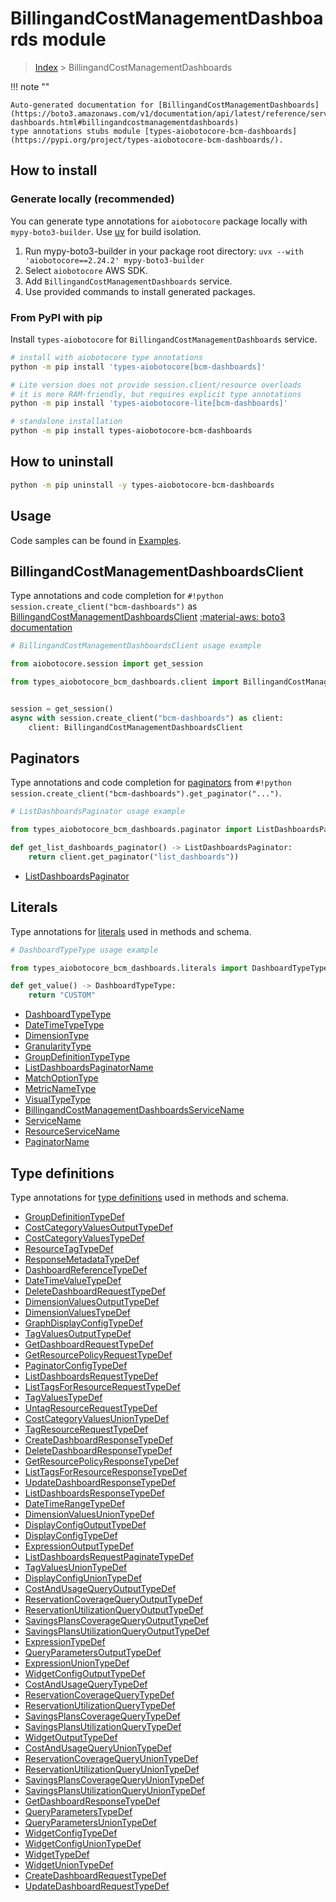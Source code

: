 # BillingandCostManagementDashboards module

> [Index](../README.md) > BillingandCostManagementDashboards


!!! note ""

    Auto-generated documentation for [BillingandCostManagementDashboards](https://boto3.amazonaws.com/v1/documentation/api/latest/reference/services/bcm-dashboards.html#billingandcostmanagementdashboards)
    type annotations stubs module [types-aiobotocore-bcm-dashboards](https://pypi.org/project/types-aiobotocore-bcm-dashboards/).

## How to install

### Generate locally (recommended)

You can generate type annotations for `aiobotocore` package locally with `mypy-boto3-builder`.
Use [uv](https://docs.astral.sh/uv/getting-started/installation/) for build isolation.

1. Run mypy-boto3-builder in your package root directory: `uvx --with 'aiobotocore==2.24.2' mypy-boto3-builder`
1. Select `aiobotocore` AWS SDK.
1. Add `BillingandCostManagementDashboards` service.
1. Use provided commands to install generated packages.



### From PyPI with pip

Install `types-aiobotocore` for `BillingandCostManagementDashboards` service.

```bash
# install with aiobotocore type annotations
python -m pip install 'types-aiobotocore[bcm-dashboards]'

# Lite version does not provide session.client/resource overloads
# it is more RAM-friendly, but requires explicit type annotations
python -m pip install 'types-aiobotocore-lite[bcm-dashboards]'

# standalone installation
python -m pip install types-aiobotocore-bcm-dashboards
```



## How to uninstall

```bash
python -m pip uninstall -y types-aiobotocore-bcm-dashboards
```

## Usage

Code samples can be found in [Examples](./usage.md).

## BillingandCostManagementDashboardsClient

Type annotations and code completion for  `#!python session.create_client("bcm-dashboards")` as [BillingandCostManagementDashboardsClient](./client.md)
[:material-aws: boto3 documentation](https://boto3.amazonaws.com/v1/documentation/api/latest/reference/services/bcm-dashboards.html#BillingandCostManagementDashboards.Client)

```python
# BillingandCostManagementDashboardsClient usage example

from aiobotocore.session import get_session

from types_aiobotocore_bcm_dashboards.client import BillingandCostManagementDashboardsClient


session = get_session()
async with session.create_client("bcm-dashboards") as client:
    client: BillingandCostManagementDashboardsClient
```


## Paginators

Type annotations and code completion for
[paginators](./paginators.md)
from `#!python session.create_client("bcm-dashboards").get_paginator("...")`.

```python
# ListDashboardsPaginator usage example

from types_aiobotocore_bcm_dashboards.paginator import ListDashboardsPaginator

def get_list_dashboards_paginator() -> ListDashboardsPaginator:
    return client.get_paginator("list_dashboards"))
```

- [ListDashboardsPaginator](./paginators.md#listdashboardspaginator)








## Literals

Type annotations for [literals](./literals.md) used in methods and schema.

```python
# DashboardTypeType usage example

from types_aiobotocore_bcm_dashboards.literals import DashboardTypeType

def get_value() -> DashboardTypeType:
    return "CUSTOM"
```

- [DashboardTypeType](./literals.md#dashboardtypetype)
- [DateTimeTypeType](./literals.md#datetimetypetype)
- [DimensionType](./literals.md#dimensiontype)
- [GranularityType](./literals.md#granularitytype)
- [GroupDefinitionTypeType](./literals.md#groupdefinitiontypetype)
- [ListDashboardsPaginatorName](./literals.md#listdashboardspaginatorname)
- [MatchOptionType](./literals.md#matchoptiontype)
- [MetricNameType](./literals.md#metricnametype)
- [VisualTypeType](./literals.md#visualtypetype)
- [BillingandCostManagementDashboardsServiceName](./literals.md#billingandcostmanagementdashboardsservicename)
- [ServiceName](./literals.md#servicename)
- [ResourceServiceName](./literals.md#resourceservicename)
- [PaginatorName](./literals.md#paginatorname)




## Type definitions

Type annotations for [type definitions](./type_defs.md) used in methods and schema.

- [GroupDefinitionTypeDef](./type_defs.md#groupdefinitiontypedef)
- [CostCategoryValuesOutputTypeDef](./type_defs.md#costcategoryvaluesoutputtypedef)
- [CostCategoryValuesTypeDef](./type_defs.md#costcategoryvaluestypedef)
- [ResourceTagTypeDef](./type_defs.md#resourcetagtypedef)
- [ResponseMetadataTypeDef](./type_defs.md#responsemetadatatypedef)
- [DashboardReferenceTypeDef](./type_defs.md#dashboardreferencetypedef)
- [DateTimeValueTypeDef](./type_defs.md#datetimevaluetypedef)
- [DeleteDashboardRequestTypeDef](./type_defs.md#deletedashboardrequesttypedef)
- [DimensionValuesOutputTypeDef](./type_defs.md#dimensionvaluesoutputtypedef)
- [DimensionValuesTypeDef](./type_defs.md#dimensionvaluestypedef)
- [GraphDisplayConfigTypeDef](./type_defs.md#graphdisplayconfigtypedef)
- [TagValuesOutputTypeDef](./type_defs.md#tagvaluesoutputtypedef)
- [GetDashboardRequestTypeDef](./type_defs.md#getdashboardrequesttypedef)
- [GetResourcePolicyRequestTypeDef](./type_defs.md#getresourcepolicyrequesttypedef)
- [PaginatorConfigTypeDef](./type_defs.md#paginatorconfigtypedef)
- [ListDashboardsRequestTypeDef](./type_defs.md#listdashboardsrequesttypedef)
- [ListTagsForResourceRequestTypeDef](./type_defs.md#listtagsforresourcerequesttypedef)
- [TagValuesTypeDef](./type_defs.md#tagvaluestypedef)
- [UntagResourceRequestTypeDef](./type_defs.md#untagresourcerequesttypedef)
- [CostCategoryValuesUnionTypeDef](./type_defs.md#costcategoryvaluesuniontypedef)
- [TagResourceRequestTypeDef](./type_defs.md#tagresourcerequesttypedef)
- [CreateDashboardResponseTypeDef](./type_defs.md#createdashboardresponsetypedef)
- [DeleteDashboardResponseTypeDef](./type_defs.md#deletedashboardresponsetypedef)
- [GetResourcePolicyResponseTypeDef](./type_defs.md#getresourcepolicyresponsetypedef)
- [ListTagsForResourceResponseTypeDef](./type_defs.md#listtagsforresourceresponsetypedef)
- [UpdateDashboardResponseTypeDef](./type_defs.md#updatedashboardresponsetypedef)
- [ListDashboardsResponseTypeDef](./type_defs.md#listdashboardsresponsetypedef)
- [DateTimeRangeTypeDef](./type_defs.md#datetimerangetypedef)
- [DimensionValuesUnionTypeDef](./type_defs.md#dimensionvaluesuniontypedef)
- [DisplayConfigOutputTypeDef](./type_defs.md#displayconfigoutputtypedef)
- [DisplayConfigTypeDef](./type_defs.md#displayconfigtypedef)
- [ExpressionOutputTypeDef](./type_defs.md#expressionoutputtypedef)
- [ListDashboardsRequestPaginateTypeDef](./type_defs.md#listdashboardsrequestpaginatetypedef)
- [TagValuesUnionTypeDef](./type_defs.md#tagvaluesuniontypedef)
- [DisplayConfigUnionTypeDef](./type_defs.md#displayconfiguniontypedef)
- [CostAndUsageQueryOutputTypeDef](./type_defs.md#costandusagequeryoutputtypedef)
- [ReservationCoverageQueryOutputTypeDef](./type_defs.md#reservationcoveragequeryoutputtypedef)
- [ReservationUtilizationQueryOutputTypeDef](./type_defs.md#reservationutilizationqueryoutputtypedef)
- [SavingsPlansCoverageQueryOutputTypeDef](./type_defs.md#savingsplanscoveragequeryoutputtypedef)
- [SavingsPlansUtilizationQueryOutputTypeDef](./type_defs.md#savingsplansutilizationqueryoutputtypedef)
- [ExpressionTypeDef](./type_defs.md#expressiontypedef)
- [QueryParametersOutputTypeDef](./type_defs.md#queryparametersoutputtypedef)
- [ExpressionUnionTypeDef](./type_defs.md#expressionuniontypedef)
- [WidgetConfigOutputTypeDef](./type_defs.md#widgetconfigoutputtypedef)
- [CostAndUsageQueryTypeDef](./type_defs.md#costandusagequerytypedef)
- [ReservationCoverageQueryTypeDef](./type_defs.md#reservationcoveragequerytypedef)
- [ReservationUtilizationQueryTypeDef](./type_defs.md#reservationutilizationquerytypedef)
- [SavingsPlansCoverageQueryTypeDef](./type_defs.md#savingsplanscoveragequerytypedef)
- [SavingsPlansUtilizationQueryTypeDef](./type_defs.md#savingsplansutilizationquerytypedef)
- [WidgetOutputTypeDef](./type_defs.md#widgetoutputtypedef)
- [CostAndUsageQueryUnionTypeDef](./type_defs.md#costandusagequeryuniontypedef)
- [ReservationCoverageQueryUnionTypeDef](./type_defs.md#reservationcoveragequeryuniontypedef)
- [ReservationUtilizationQueryUnionTypeDef](./type_defs.md#reservationutilizationqueryuniontypedef)
- [SavingsPlansCoverageQueryUnionTypeDef](./type_defs.md#savingsplanscoveragequeryuniontypedef)
- [SavingsPlansUtilizationQueryUnionTypeDef](./type_defs.md#savingsplansutilizationqueryuniontypedef)
- [GetDashboardResponseTypeDef](./type_defs.md#getdashboardresponsetypedef)
- [QueryParametersTypeDef](./type_defs.md#queryparameterstypedef)
- [QueryParametersUnionTypeDef](./type_defs.md#queryparametersuniontypedef)
- [WidgetConfigTypeDef](./type_defs.md#widgetconfigtypedef)
- [WidgetConfigUnionTypeDef](./type_defs.md#widgetconfiguniontypedef)
- [WidgetTypeDef](./type_defs.md#widgettypedef)
- [WidgetUnionTypeDef](./type_defs.md#widgetuniontypedef)
- [CreateDashboardRequestTypeDef](./type_defs.md#createdashboardrequesttypedef)
- [UpdateDashboardRequestTypeDef](./type_defs.md#updatedashboardrequesttypedef)

